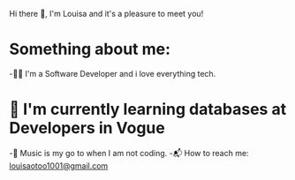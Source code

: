 Hi there 👋, I'm Louisa and it's a pleasure to meet you! 

# Something about me:
-👨‍🎓 I'm a Software Developer and i love everything tech.
# 🌱 I'm currently learning databases at Developers in Vogue
-🔭 Music is my go to when I am not coding.
-📬 How to reach me: louisaotoo1001@gmail.com

<!---
Louisa-Otoo/Louisa-Otoo is a ✨ special ✨ repository because its `README.md` (this file) appears on your GitHub profile.
You can click the Preview link to take a look at your changes.
--->

